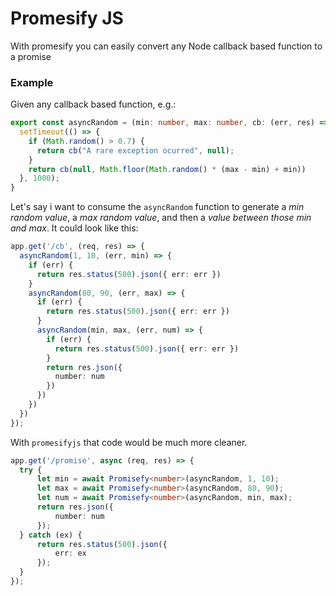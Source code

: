 # Promesify JS

With promesify you can easily convert any Node callback based function to a promise

### Example

Given any callback based function, e.g.:
```typescript
export const asyncRandom = (min: number, max: number, cb: (err, res) => any) => {
  setTimeout(() => {
    if (Math.random() > 0.7) {
      return cb("A rare exception ocurred", null);
    }
    return cb(null, Math.floor(Math.random() * (max - min) + min))
  }, 1000);
}
  ```

Let's say i want to consume the `asyncRandom` function to generate a *min random value*, a *max random value*, and then a *value between those min and max*.
It could look like this:

```typescript
app.get('/cb', (req, res) => {
  asyncRandom(1, 10, (err, min) => {
    if (err) {
      return res.status(500).json({ err: err })
    }
    asyncRandom(80, 90, (err, max) => {
      if (err) {
        return res.status(500).json({ err: err })
      }
      asyncRandom(min, max, (err, num) => {
        if (err) {
          return res.status(500).json({ err: err })
        }
        return res.json({
          number: num
        })
      })
    })
  })
});
  ```

  With `promesifyjs` that code would be much more cleaner.

  ```typescript
app.get('/promise', async (req, res) => {
    try {
        let min = await Promisefy<number>(asyncRandom, 1, 10);
        let max = await Promisefy<number>(asyncRandom, 80, 90);
        let num = await Promisefy<number>(asyncRandom, min, max);
        return res.json({
            number: num
        });
    } catch (ex) {
        return res.status(500).json({
            err: ex
        });
    }
});
  ```
